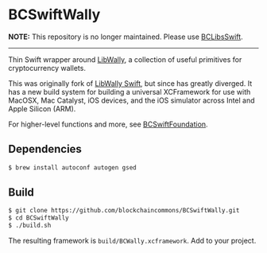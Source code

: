 # BCSwiftWally

**NOTE:** This repository is no longer maintained. Please use [BCLibsSwift](https://github.com/BlockchainCommons/BCLibsSwift.git).

---

Thin Swift wrapper around [LibWally](https://github.com/ElementsProject/libwally-core), a collection of useful primitives for cryptocurrency wallets.

This was originally fork of [LibWally Swift](https://github.com/blockchain/libwally-swift), but since has greatly diverged. It has a new build system for building a universal XCFramework for use with MacOSX, Mac Catalyst, iOS devices, and the iOS simulator across Intel and Apple Silicon (ARM).

For higher-level functions and more, see [BCSwiftFoundation](https://github.com/BlockchainCommons/BCSwiftFoundation).

## Dependencies

```sh
$ brew install autoconf autogen gsed
```

## Build

```sh
$ git clone https://github.com/blockchaincommons/BCSwiftWally.git
$ cd BCSwiftWally
$ ./build.sh
```

The resulting framework is `build/BCWally.xcframework`. Add to your project.
